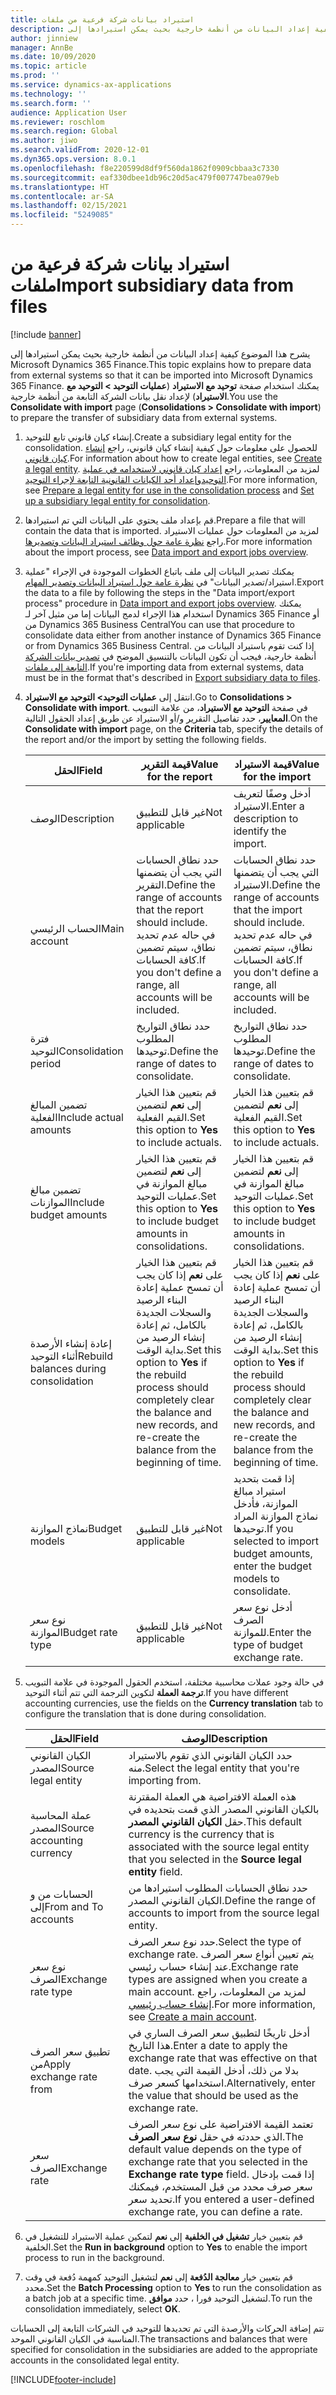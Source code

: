 ```yaml
---
title: استيراد بيانات شركة فرعية من ملفات
description: يشرح هذا الموضوع كيفية إعداد البيانات من أنظمة خارجية بحيث يمكن استيرادها إلى Microsoft Dynamics 365 Finance.
author: jinniew
manager: AnnBe
ms.date: 10/09/2020
ms.topic: article
ms.prod: ''
ms.service: dynamics-ax-applications
ms.technology: ''
ms.search.form: ''
audience: Application User
ms.reviewer: roschlom
ms.search.region: Global
ms.author: jiwo
ms.search.validFrom: 2020-12-01
ms.dyn365.ops.version: 8.0.1
ms.openlocfilehash: f8e220599d8df9f560da1862f0909cbbaa3c7330
ms.sourcegitcommit: eaf330dbee1db96c20d5ac479f007747bea079eb
ms.translationtype: HT
ms.contentlocale: ar-SA
ms.lasthandoff: 02/15/2021
ms.locfileid: "5249085"
---
```

# <a name="import-subsidiary-data-from-files"></a><span data-ttu-id="80343-103">استيراد بيانات شركة فرعية من ملفات</span><span class="sxs-lookup"><span data-stu-id="80343-103">Import subsidiary data from files</span></span>

[!include [banner](../includes/banner.md)]

<span data-ttu-id="80343-104">يشرح هذا الموضوع كيفية إعداد البيانات من أنظمة خارجية بحيث يمكن استيرادها إلى Microsoft Dynamics 365 Finance.</span><span class="sxs-lookup"><span data-stu-id="80343-104">This topic explains how to prepare data from external systems so that it can be imported into Microsoft Dynamics 365 Finance.</span></span> <span data-ttu-id="80343-105">يمكنك استخدام صفحة **توحيد مع الاستيراد** (**عمليات التوحيد \> التوحيد مع الاستيراد**) لإعداد نقل بيانات الشركة التابعة من أنظمة خارجية.</span><span class="sxs-lookup"><span data-stu-id="80343-105">You use the **Consolidate with import** page (**Consolidations \> Consolidate with import**) to prepare the transfer of subsidiary data from external systems.</span></span>

1. <span data-ttu-id="80343-106">إنشاء كيان قانوني تابع للتوحيد.</span><span class="sxs-lookup"><span data-stu-id="80343-106">Create a subsidiary legal entity for the consolidation.</span></span> <span data-ttu-id="80343-107">للحصول على معلومات حول كيفية إنشاء كيان قانوني، راجع [إنشاء كيان قانوني](../../fin-ops-core/fin-ops/organization-administration/tasks/create-legal-entity.md).</span><span class="sxs-lookup"><span data-stu-id="80343-107">For information about how to create legal entities, see [Create a legal entity](../../fin-ops-core/fin-ops/organization-administration/tasks/create-legal-entity.md).</span></span> <span data-ttu-id="80343-108">لمزيد من المعلومات، راجع [إعداد كيان قانوني لاستخدامه في عملية التوحيد](prepare-company-for-consolidation.md)و[إعداد أحد الكيانات القانونية التابعة لإجراء التوحيد](set-up-subsidiary-company-for-consolidation.md).</span><span class="sxs-lookup"><span data-stu-id="80343-108">For more information, see [Prepare a legal entity for use in the consolidation process](prepare-company-for-consolidation.md) and [Set up a subsidiary legal entity for consolidation](set-up-subsidiary-company-for-consolidation.md).</span></span>

2. <span data-ttu-id="80343-109">قم بإعداد ملف يحتوي على البيانات التي تم استيرادها.</span><span class="sxs-lookup"><span data-stu-id="80343-109">Prepare a file that will contain the data that is imported.</span></span> <span data-ttu-id="80343-110">لمزيد من المعلومات حول عمليات الاستيراد راجع [نظرة عامة حول وظائف استيراد البيانات وتصديرها](../../fin-ops-core/dev-itpro/data-entities/data-import-export-job.md).</span><span class="sxs-lookup"><span data-stu-id="80343-110">For more information about the import process, see [Data import and export jobs overview](../../fin-ops-core/dev-itpro/data-entities/data-import-export-job.md).</span></span>
3. <span data-ttu-id="80343-111">يمكنك تصدير البيانات إلى ملف باتباع الخطوات الموجودة في الإجراء "عملية استيراد/تصدير البيانات" في [نظرة عامة حول استيراد البيانات وتصدير المهام](../../fin-ops-core/dev-itpro/data-entities/data-import-export-job.md).</span><span class="sxs-lookup"><span data-stu-id="80343-111">Export the data to a file by following the steps in the "Data import/export process" procedure in [Data import and export jobs overview](../../fin-ops-core/dev-itpro/data-entities/data-import-export-job.md).</span></span> <span data-ttu-id="80343-112">يمكنك استخدام هذا الإجراء لدمج البيانات إما من مثيل آخر لـ Dynamics 365 Finance أو من Dynamics 365 Business Central</span><span class="sxs-lookup"><span data-stu-id="80343-112">You can use that procedure to consolidate data either from another instance of Dynamics 365 Finance or from Dynamics 365 Business Central.</span></span> <span data-ttu-id="80343-113">إذا كنت تقوم باستيراد البيانات من أنظمة خارجية، فيجب أن تكون البيانات بالتنسيق الموضح في [تصدير بيانات الشركة التابعة إلى ملفات](export-subsidiary-data-to-file.md).</span><span class="sxs-lookup"><span data-stu-id="80343-113">If you're importing data from external systems, data must be in the format that's described in [Export subsidiary data to files](export-subsidiary-data-to-file.md).</span></span>
4. <span data-ttu-id="80343-114">انتقل إلى **عمليات التوحيد\> التوحيد مع الاستيراد**.</span><span class="sxs-lookup"><span data-stu-id="80343-114">Go to **Consolidations \> Consolidate with import**.</span></span> <span data-ttu-id="80343-115">في صفحة **التوحيد مع الاستيراد**، من علامة التبويب **المعايير**، حدد تفاصيل التقرير و/أو الاستيراد عن طريق إعداد الحقول التالية.</span><span class="sxs-lookup"><span data-stu-id="80343-115">On the **Consolidate with import** page, on the **Criteria** tab, specify the details of the report and/or the import by setting the following fields.</span></span>

    | <span data-ttu-id="80343-116">الحقل</span><span class="sxs-lookup"><span data-stu-id="80343-116">Field</span></span>                                 | <span data-ttu-id="80343-117">قيمة التقرير</span><span class="sxs-lookup"><span data-stu-id="80343-117">Value for the report</span></span> | <span data-ttu-id="80343-118">قيمة الاستيراد</span><span class="sxs-lookup"><span data-stu-id="80343-118">Value for the import</span></span> |
    |---------------------------------------|----------------------|----------------------|
    | <span data-ttu-id="80343-119">الوصف</span><span class="sxs-lookup"><span data-stu-id="80343-119">Description</span></span>                           | <span data-ttu-id="80343-120">غير قابل للتطبيق</span><span class="sxs-lookup"><span data-stu-id="80343-120">Not applicable</span></span> | <span data-ttu-id="80343-121">أدخل وصفًا لتعريف الاستيراد.</span><span class="sxs-lookup"><span data-stu-id="80343-121">Enter a description to identify the import.</span></span> |
    | <span data-ttu-id="80343-122">الحساب الرئيسي</span><span class="sxs-lookup"><span data-stu-id="80343-122">Main account</span></span>                          | <span data-ttu-id="80343-123">حدد نطاق الحسابات التي يجب أن يتضمنها التقرير.</span><span class="sxs-lookup"><span data-stu-id="80343-123">Define the range of accounts that the report should include.</span></span> <span data-ttu-id="80343-124">في حاله عدم تحديد نطاق، سيتم تضمين كافة الحسابات.</span><span class="sxs-lookup"><span data-stu-id="80343-124">If you don't define a range, all accounts will be included.</span></span> | <span data-ttu-id="80343-125">حدد نطاق الحسابات التي يجب أن يتضمنها الاستيراد.</span><span class="sxs-lookup"><span data-stu-id="80343-125">Define the range of accounts that the import should include.</span></span> <span data-ttu-id="80343-126">في حاله عدم تحديد نطاق، سيتم تضمين كافة الحسابات.</span><span class="sxs-lookup"><span data-stu-id="80343-126">If you don't define a range, all accounts will be included.</span></span> |
    | <span data-ttu-id="80343-127">فترة التوحيد</span><span class="sxs-lookup"><span data-stu-id="80343-127">Consolidation period</span></span>                  | <span data-ttu-id="80343-128">حدد نطاق التواريخ المطلوب توحيدها.</span><span class="sxs-lookup"><span data-stu-id="80343-128">Define the range of dates to consolidate.</span></span> | <span data-ttu-id="80343-129">حدد نطاق التواريخ المطلوب توحيدها.</span><span class="sxs-lookup"><span data-stu-id="80343-129">Define the range of dates to consolidate.</span></span> |
    | <span data-ttu-id="80343-130">تضمين المبالغ الفعلية</span><span class="sxs-lookup"><span data-stu-id="80343-130">Include actual amounts</span></span>                | <span data-ttu-id="80343-131">قم بتعيين هذا الخيار إلى **نعم** لتضمين القيم الفعلية.</span><span class="sxs-lookup"><span data-stu-id="80343-131">Set this option to **Yes** to include actuals.</span></span> | <span data-ttu-id="80343-132">قم بتعيين هذا الخيار إلى **نعم** لتضمين القيم الفعلية.</span><span class="sxs-lookup"><span data-stu-id="80343-132">Set this option to **Yes** to include actuals.</span></span> |
    | <span data-ttu-id="80343-133">تضمين مبالغ الموازنات</span><span class="sxs-lookup"><span data-stu-id="80343-133">Include budget amounts</span></span>                | <span data-ttu-id="80343-134">قم بتعيين هذا الخيار إلى **نعم** لتضمين مبالغ الموازنة في عمليات التوحيد.</span><span class="sxs-lookup"><span data-stu-id="80343-134">Set this option to **Yes** to include budget amounts in consolidations.</span></span> | <span data-ttu-id="80343-135">قم بتعيين هذا الخيار إلى **نعم** لتضمين مبالغ الموازنة في عمليات التوحيد.</span><span class="sxs-lookup"><span data-stu-id="80343-135">Set this option to **Yes** to include budget amounts in consolidations.</span></span> |
    | <span data-ttu-id="80343-136">إعادة إنشاء الأرصدة أثناء التوحيد</span><span class="sxs-lookup"><span data-stu-id="80343-136">Rebuild balances during consolidation</span></span> | <span data-ttu-id="80343-137">قم بتعيين هذا الخيار على **نعم** إذا كان يجب أن تمسح عملية إعادة البناء الرصيد والسجلات الجديدة بالكامل، ثم إعادة إنشاء الرصيد من بداية الوقت.</span><span class="sxs-lookup"><span data-stu-id="80343-137">Set this option to **Yes** if the rebuild process should completely clear the balance and new records, and re-create the balance from the beginning of time.</span></span> | <span data-ttu-id="80343-138">قم بتعيين هذا الخيار على **نعم** إذا كان يجب أن تمسح عملية إعادة البناء الرصيد والسجلات الجديدة بالكامل، ثم إعادة إنشاء الرصيد من بداية الوقت.</span><span class="sxs-lookup"><span data-stu-id="80343-138">Set this option to **Yes** if the rebuild process should completely clear the balance and new records, and re-create the balance from the beginning of time.</span></span> |
    | <span data-ttu-id="80343-139">نماذج الموازنة</span><span class="sxs-lookup"><span data-stu-id="80343-139">Budget models</span></span>                         | <span data-ttu-id="80343-140">غير قابل للتطبيق</span><span class="sxs-lookup"><span data-stu-id="80343-140">Not applicable</span></span> | <span data-ttu-id="80343-141">إذا قمت بتحديد استيراد مبالغ الموازنة، فأدخل نماذج الموازنة المراد توحيدها.</span><span class="sxs-lookup"><span data-stu-id="80343-141">If you selected to import budget amounts, enter the budget models to consolidate.</span></span> |
    | <span data-ttu-id="80343-142">نوع سعر الموازنة</span><span class="sxs-lookup"><span data-stu-id="80343-142">Budget rate type</span></span>                      | <span data-ttu-id="80343-143">غير قابل للتطبيق</span><span class="sxs-lookup"><span data-stu-id="80343-143">Not applicable</span></span> | <span data-ttu-id="80343-144">أدخل نوع سعر الصرف للموازنة.</span><span class="sxs-lookup"><span data-stu-id="80343-144">Enter the type of budget exchange rate.</span></span> |

6. <span data-ttu-id="80343-145">في حالة وجود عملات محاسبية مختلفة، استخدم الحقول الموجودة في علامة التبويب **ترجمة العملة** لتكوين الترجمة التي تتم أثناء التوحيد.</span><span class="sxs-lookup"><span data-stu-id="80343-145">If you have different accounting currencies, use the fields on the **Currency translation** tab to configure the translation that is done during consolidation.</span></span>

    | <span data-ttu-id="80343-146">الحقل</span><span class="sxs-lookup"><span data-stu-id="80343-146">Field</span></span>                      | <span data-ttu-id="80343-147">الوصف</span><span class="sxs-lookup"><span data-stu-id="80343-147">Description</span></span> |
    |----------------------------|-------------|
    | <span data-ttu-id="80343-148">الكيان القانوني المصدر</span><span class="sxs-lookup"><span data-stu-id="80343-148">Source legal entity</span></span>        | <span data-ttu-id="80343-149">حدد الكيان القانوني الذي تقوم بالاستيراد منه.</span><span class="sxs-lookup"><span data-stu-id="80343-149">Select the legal entity that you're importing from.</span></span> |
    | <span data-ttu-id="80343-150">عملة المحاسبة المصدر</span><span class="sxs-lookup"><span data-stu-id="80343-150">Source accounting currency</span></span> | <span data-ttu-id="80343-151">هذه العملة الافتراضية هي العملة المقترنة بالكيان القانوني المصدر الذي قمت بتحديده في حقل **الكيان القانوني المصدر**.</span><span class="sxs-lookup"><span data-stu-id="80343-151">This default currency is the currency that is associated with the source legal entity that you selected in the **Source legal entity** field.</span></span> |
    | <span data-ttu-id="80343-152">الحسابات من و إلى</span><span class="sxs-lookup"><span data-stu-id="80343-152">From and To accounts</span></span>       | <span data-ttu-id="80343-153">حدد نطاق الحسابات المطلوب استيرادها من الكيان القانوني المصدر.</span><span class="sxs-lookup"><span data-stu-id="80343-153">Define the range of accounts to import from the source legal entity.</span></span> |
    | <span data-ttu-id="80343-154">نوع سعر الصرف</span><span class="sxs-lookup"><span data-stu-id="80343-154">Exchange rate type</span></span>         | <span data-ttu-id="80343-155">حدد نوع سعر الصرف.</span><span class="sxs-lookup"><span data-stu-id="80343-155">Select the type of exchange rate.</span></span> <span data-ttu-id="80343-156">يتم تعيين أنواع سعر الصرف عند إنشاء حساب رئيسي.</span><span class="sxs-lookup"><span data-stu-id="80343-156">Exchange rate types are assigned when you create a main account.</span></span> <span data-ttu-id="80343-157">لمزيد من المعلومات، راجع [إنشاء حساب رئيسي](tasks/create-main-account.md).</span><span class="sxs-lookup"><span data-stu-id="80343-157">For more information, see [Create a main account](tasks/create-main-account.md).</span></span> |
    | <span data-ttu-id="80343-158">تطبيق سعر الصرف من</span><span class="sxs-lookup"><span data-stu-id="80343-158">Apply exchange rate from</span></span>   | <span data-ttu-id="80343-159">أدخل تاريخًا لتطبيق سعر الصرف الساري في هذا التاريخ.</span><span class="sxs-lookup"><span data-stu-id="80343-159">Enter a date to apply the exchange rate that was effective on that date.</span></span> <span data-ttu-id="80343-160">بدلا من ذلك، أدخل القيمة التي يجب استخدامها كسعر صرف.</span><span class="sxs-lookup"><span data-stu-id="80343-160">Alternatively, enter the value that should be used as the exchange rate.</span></span> |
    | <span data-ttu-id="80343-161">سعر الصرف</span><span class="sxs-lookup"><span data-stu-id="80343-161">Exchange rate</span></span>              | <span data-ttu-id="80343-162">تعتمد القيمة الافتراضية على نوع سعر الصرف الذي حددته في حقل **نوع سعر الصرف**.</span><span class="sxs-lookup"><span data-stu-id="80343-162">The default value depends on the type of exchange rate that you selected in the **Exchange rate type** field.</span></span> <span data-ttu-id="80343-163">إذا قمت بإدخال سعر صرف محدد من قبل المستخدم، فيمكنك تحديد سعر.</span><span class="sxs-lookup"><span data-stu-id="80343-163">If you entered a user-defined exchange rate, you can define a rate.</span></span> |

7. <span data-ttu-id="80343-164">قم بتعيين خيار **تشغيل في الخلفية** إلى **نعم** لتمكين عملية الاستيراد للتشغيل في الخلفية.</span><span class="sxs-lookup"><span data-stu-id="80343-164">Set the **Run in background** option to **Yes** to enable the import process to run in the background.</span></span>
8. <span data-ttu-id="80343-165">قم بتعيين خيار **معالجة الدُفعة** إلى **نعم** لتشغيل التوحيد كمهمة دُفعة في وقت محدد.</span><span class="sxs-lookup"><span data-stu-id="80343-165">Set the **Batch Processing** option to **Yes** to run the consolidation as a batch job at a specific time.</span></span> <span data-ttu-id="80343-166">لتشغيل التوحيد فورا ، حدد **موافق**.</span><span class="sxs-lookup"><span data-stu-id="80343-166">To run the consolidation immediately, select **OK**.</span></span> 

<span data-ttu-id="80343-167">تتم إضافة الحركات والأرصدة التي تم تحديدها للتوحيد في الشركات التابعة إلى الحسابات المناسبة في الكيان القانوني الموحد.</span><span class="sxs-lookup"><span data-stu-id="80343-167">The transactions and balances that were specified for consolidation in the subsidiaries are added to the appropriate accounts in the consolidated legal entity.</span></span>


[!INCLUDE[footer-include](../../includes/footer-banner.md)]